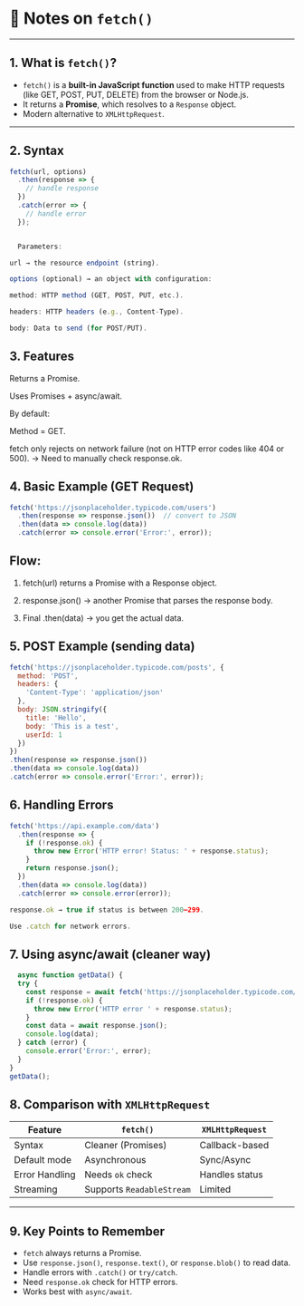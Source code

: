 # 📘 Notes on `fetch()`

---

## 1. What is `fetch()`?
- `fetch()` is a **built-in JavaScript function** used to make HTTP requests (like GET, POST, PUT, DELETE) from the browser or Node.js.  
- It returns a **Promise**, which resolves to a `Response` object.  
- Modern alternative to `XMLHttpRequest`.

---

## 2. Syntax
```js
fetch(url, options)
  .then(response => {
    // handle response
  })
  .catch(error => {
    // handle error
  });


  Parameters:

url → the resource endpoint (string).

options (optional) → an object with configuration:

method: HTTP method (GET, POST, PUT, etc.).

headers: HTTP headers (e.g., Content-Type).

body: Data to send (for POST/PUT).
```

## 3. Features

Returns a Promise.

Uses Promises + async/await.

By default:

Method = GET.

fetch only rejects on network failure (not on HTTP error codes like 404 or 500).
→ Need to manually check response.ok.

## 4. Basic Example (GET Request)
```js
fetch('https://jsonplaceholder.typicode.com/users')
  .then(response => response.json())  // convert to JSON
  .then(data => console.log(data))
  .catch(error => console.error('Error:', error));
```

## Flow:

1. fetch(url) returns a Promise with a Response object.

2. response.json() → another Promise that parses the response body.

3. Final .then(data) → you get the actual data.

## 5. POST Example (sending data)

```js
fetch('https://jsonplaceholder.typicode.com/posts', {
  method: 'POST',
  headers: {
    'Content-Type': 'application/json'
  },
  body: JSON.stringify({
    title: 'Hello',
    body: 'This is a test',
    userId: 1
  })
})
.then(response => response.json())
.then(data => console.log(data))
.catch(error => console.error('Error:', error));

```

## 6. Handling Errors

```js 
fetch('https://api.example.com/data')
  .then(response => {
    if (!response.ok) {
      throw new Error('HTTP error! Status: ' + response.status);
    }
    return response.json();
  })
  .then(data => console.log(data))
  .catch(error => console.error(error));

response.ok → true if status is between 200–299.

Use .catch for network errors.
```

## 7. Using async/await (cleaner way)

```js
  async function getData() {
  try {
    const response = await fetch('https://jsonplaceholder.typicode.com/users');
    if (!response.ok) {
      throw new Error('HTTP error ' + response.status);
    }
    const data = await response.json();
    console.log(data);
  } catch (error) {
    console.error('Error:', error);
  }
}
getData();
```

## 8. Comparison with `XMLHttpRequest`

| Feature        | `fetch()`               | `XMLHttpRequest` |
|----------------|-------------------------|------------------|
| Syntax         | Cleaner (Promises)      | Callback-based   |
| Default mode   | Asynchronous            | Sync/Async       |
| Error Handling | Needs `ok` check        | Handles status   |
| Streaming      | Supports `ReadableStream` | Limited        |

---

## 9. Key Points to Remember
- `fetch` always returns a Promise.  
- Use `response.json()`, `response.text()`, or `response.blob()` to read data.  
- Handle errors with `.catch()` or `try/catch`.  
- Need `response.ok` check for HTTP errors.  
- Works best with `async/await`.  
